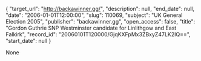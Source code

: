 {
  "target_url": "http://backawinner.gg/", 
  "description": null, 
  "end_date": null, 
  "date": "2006-01-01T12:00:00", 
  "slug": 110069, 
  "subject": "UK General Election 2005", 
  "publisher": "backawinner.gg", 
  "open_access": false, 
  "title": "Gordon Guthrie SNP Westminster candidate for Linlithgow and East Falkirk", 
  "record_id": "20060101T120000/GjqKXFpMx3ZBxyZ47LK2IQ==", 
  "start_date": null
}

None